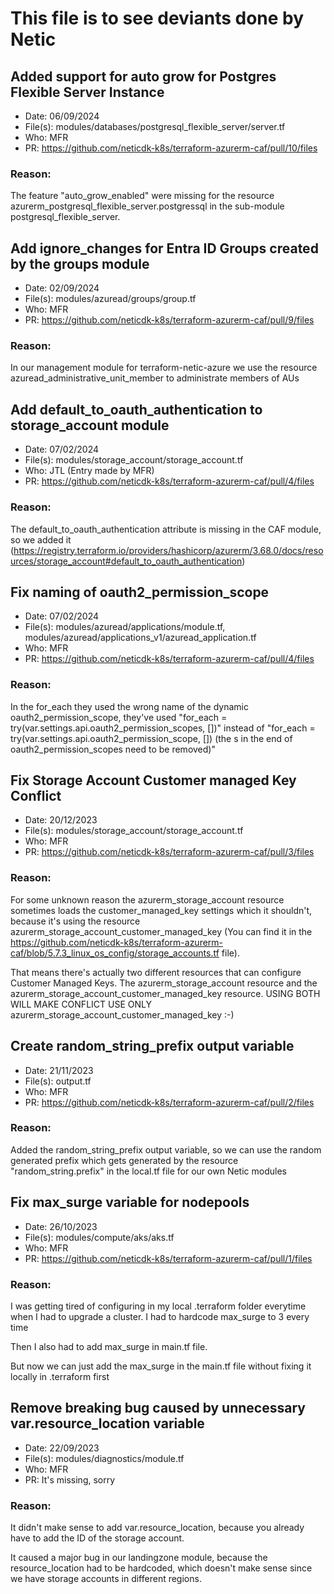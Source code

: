 # This file is to see deviants done by Netic

## Added support for auto grow for Postgres Flexible Server Instance
- Date: 06/09/2024
- File(s): modules/databases/postgresql_flexible_server/server.tf
- Who: MFR
- PR: https://github.com/neticdk-k8s/terraform-azurerm-caf/pull/10/files

### Reason:
The feature "auto_grow_enabled" were missing for the resource azurerm_postgresql_flexible_server.postgressql in the sub-module postgresql_flexible_server.

## Add ignore_changes for Entra ID Groups created by the groups module
- Date: 02/09/2024
- File(s): modules/azuread/groups/group.tf
- Who: MFR
- PR: https://github.com/neticdk-k8s/terraform-azurerm-caf/pull/9/files

### Reason:
In our management module for terraform-netic-azure we use the resource azuread_administrative_unit_member to administrate members of AUs

## Add default_to_oauth_authentication to storage_account module
- Date: 07/02/2024
- File(s): modules/storage_account/storage_account.tf
- Who: JTL (Entry made by MFR)
- PR: https://github.com/neticdk-k8s/terraform-azurerm-caf/pull/4/files

### Reason:
The default_to_oauth_authentication attribute is missing in the CAF module, so we added it (https://registry.terraform.io/providers/hashicorp/azurerm/3.68.0/docs/resources/storage_account#default_to_oauth_authentication)

## Fix naming of oauth2_permission_scope
- Date: 07/02/2024
- File(s): modules/azuread/applications/module.tf, modules/azuread/applications_v1/azuread_application.tf
- Who: MFR
- PR: https://github.com/neticdk-k8s/terraform-azurerm-caf/pull/4/files

### Reason:
In the for_each they used the wrong name of the dynamic oauth2_permission_scope, they've used "for_each = try(var.settings.api.oauth2_permission_scopes, [])" instead of "for_each = try(var.settings.api.oauth2_permission_scope, []) (the s in the end of oauth2_permission_scopes need to be removed)"

## Fix Storage Account Customer managed Key Conflict
- Date: 20/12/2023
- File(s): modules/storage_account/storage_account.tf
- Who: MFR
- PR: https://github.com/neticdk-k8s/terraform-azurerm-caf/pull/3/files

### Reason:
For some unknown reason the azurerm_storage_account resource sometimes loads the customer_managed_key settings which it shouldn't, because it's using the resource azurerm_storage_account_customer_managed_key (You can find it in the https://github.com/neticdk-k8s/terraform-azurerm-caf/blob/5.7.3_linux_os_config/storage_accounts.tf file).

That means there's actually two different resources that can configure Customer Managed Keys. The azurerm_storage_account resource and the azurerm_storage_account_customer_managed_key resource. USING BOTH WILL MAKE CONFLICT USE ONLY azurerm_storage_account_customer_managed_key :-)

## Create random_string_prefix output variable
- Date: 21/11/2023
- File(s): output.tf
- Who: MFR
- PR: https://github.com/neticdk-k8s/terraform-azurerm-caf/pull/2/files

### Reason:
Added the random_string_prefix output variable, so we can use the random generated prefix which gets generated by the resource "random_string.prefix" in the local.tf file for our own Netic modules

## Fix max_surge variable for nodepools
- Date: 26/10/2023
- File(s): modules/compute/aks/aks.tf
- Who: MFR
- PR: https://github.com/neticdk-k8s/terraform-azurerm-caf/pull/1/files

### Reason:
I was getting tired of configuring in my local .terraform folder everytime when I had to upgrade a cluster. I had to hardcode max_surge to 3 every time

Then I also had to add max_surge in main.tf file.

But now we can just add the max_surge in the main.tf file without fixing it locally in .terraform first

## Remove breaking bug caused by unnecessary var.resource_location variable
- Date: 22/09/2023
- File(s): modules/diagnostics/module.tf
- Who: MFR
- PR: It's missing, sorry

### Reason:
It didn't make sense to add var.resource_location, because you already have to add the ID of the storage account.

It caused a major bug in our landingzone module, because the resource_location had to be hardcoded, which doesn't make sense since we have storage accounts in different regions.
